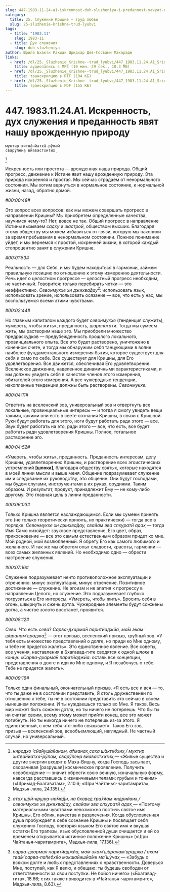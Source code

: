 ```yaml
---
slug: 447-1983-11-24-a1-iskrennost-duh-sluzheniya-i-predannost-yavyat-nashu-vrozhdennuyu-prirodu
category:
  title: 25. Служение Кришне — труд любви
  slug: 25-sluzhenie-krishne-trud-lyubvi
tags:
  - title: "1983.11"
    slug: 1983-11
  - title: Дух служения
    slug: duh-sluzheniya
author: Шрила Бхакти Ракшак Шридхар Дев-Госвами Махарадж
links:
  - href: /dl/25._Sluzhenie_Krishne--trud_lyubvi/447_1983.11.24.A1_SridharMj_Iskrennost_duh_sluzhenija_i_predannost_javjat_nashu_vrozhdennuju_prirodu.mp3
    title: аудиозапись в MP3 (10 мин. 29 сек., 10,3 МБ)
  - href: /dl/25._Sluzhenie_Krishne--trud_lyubvi/447_1983.11.24.A1_SridharMj_Iskrennost_duh_sluzhenija_i_predannost_javjat_nashu_vrozhdennuju_prirodu.rtf
    title: транскрипцию в RTF (104 КБ)
  - href: /dl/25._Sluzhenie_Krishne--trud_lyubvi/447_1983.11.24.A1_SridharMj_Iskrennost_duh_sluzhenija_i_predannost_javjat_nashu_vrozhdennuju_prirodu.pdf
    title: транскрипцию в PDF (155 КБ)
---
```


# 447. 1983.11.24.A1. Искренность, дух служения и преданность явят нашу врожденную природу

    муктир хитва̄нйатха̄-рӯпам̇
    сварӯпен̣а вйавастхитих̣
[^_ftn1]

Искренность или простота — врожденная наша природа. Общий прогресс, движение к Истине явит нашу врожденную природу. Эта природа искренняя и простая. Мы сейчас страдаем от ненормального состояния. Мы хотим вернуться в нормальное состояние, к нормальной жизни, назад, обратно домой.

*#00:00:48#*

Это вопрос всех вопросов: как мы можем совершать прогресс в направлении Кришны? Мы приобретем определенные качества, научимся чему-то? Нет, вовсе не так. Общий прогресс в направление Истины вызываем *садху* и *шастрой*, обществом высших. Благодаря этому обществу мы можем избавиться от грязи, которую мы накопили за время пребывания в ненормальном состоянии. Ложное понимание уйдет, и мы вернемся к простой, искренней жизни, в которой каждый стопроцентно занят в служении Кришне.

*#00:01:53#*

Реальность — для Себя, и мы будем находиться в гармонии, займем правильную позицию по отношению к этому измерению деятельности. Речь идет о целостном прогрессе — целостный прогресс необходим, не частичный. Говорится: только перебирать четки — это неэффективно. *Севонмукхе хи джихва̄дау*[^_ftn2]: использовать язык, использовать зрение, использовать осязание — все, что есть у нас, мы воспользуемся всеми этими чувствами.

*#00:02:44#*

Но главным капиталом каждого будет *севонмукхе* (тенденция служить), «умереть, чтобы жить», преданность, *шаранагати*. Тогда мы сумеем жить, мы растворим наше эго. Мы приобрели множество предрассудков — предубежденность прошлого локального, провинциального опыта. Все это будет растворено, уничтожено в конечном счете, и тогда мы обнаружим себя танцующими в волне наиболее фундаментального измерения бытия, которое существует для себя и само по себе. Все существует для Кришны, для Его удовлетворения. Все движется, обеспечивая Его удовлетворение. Вселенское движение, наделенное динамичными характеристиками, и мы должны увидеть себя в качестве членов этого измерения, обитателей этого измерения. А все чужеродные тенденции, накопленные тенденции должны быть растворены. *Севонмукхе*.

*#00:04:11#*

Ответить на вселенский зов, универсальный зов и отвергнуть все локальные, провинциальные интересы — и тогда я смогу увидеть вещи такими, какими они есть в свете сознания Кришны, в связи с Кришной. Руки будут работать для этого, ноги будут работать ради этого — все. Звук будет работать на это, ради этого — все, что есть, все будет работать ради удовлетворения Кришны. Полное, тотальное растворение эго.

*#00:04:52#*

«Умереть, чтобы жить», преданность. Преданность интересам, делу Кришны, удовлетворению Кришны, и растворение всех эгоистических устремлений **[шлока]**, благодаря обществу святых, которые находятся в моей линии мысли и выше меня. Общение подразумевает служение им и следование их руководству, это общение. Они будут господами, мы будем слугами, инструментами в их руках, орудиями. Таким образом. И результат, продукт, принадлежит Ему — не кому-либо другому. Это главная цель в линии преданности.

*#00:06:03#*

Только Кришна является наслаждающимся. Если мы сумеем принять это (не только теоретически принять, но практически) — тогда все в порядке. *Севонмукхе хи джихва̄дау, свайам эва спхуратй адах̣* — тогда Имя Само низойдет: звуковое представление, Его цвет, образ, прикосновение — все это самым естественным образом придет ко мне. Мой родной, мой возлюбленный. Я обрету Его как самого любимого и желанного. И так же мы обретем опыт сладости, красоты, гармонии — всех самых желанных явлений. Но необходимо одно — обрести настроение служения.

*#00:07:16#*

Служение подразумевает нечто противоположное эксплуатации и отречению: минус эксплуатация, минус отречение. Позитивное достижение — служение. Не эгоизм и не апатия к прогрессу в направлении Целого, но служение. Это подразумевает глубоко погрузиться в Его интересы. «Умереть, чтобы жить». Бросить себя в огонь, швырнуть и сжечь дотла. Чужеродные элементы будут сожжены дотла, а чистое золото восстанет, проявится.

*#00:08:12#*

*Сева*. Что есть *сева*? *Сарва-дхарма̄н паритйаджйа, ма̄м экам̇ ш́аран̣ам̇ враджа*[^_ftn3] — этот призыв, вселенский призыв, трубный зов. «У тебя есть множество представлений о долге, но приди ко Мне одному, и тебе не придется жалеть». Это единственное явление. Все советы, все учения, наставления в Бхагавад-гите сводятся к одной *шлоке* в конце: «*Сарва-дхарма̄н паритйаджйа*: оставь все концепции, представления о долге и иди ко Мне одному, и Я позабочусь о тебе. Тебе не придется жалеть».

*#00:09:16#*

Только один финальный, окончательный призыв. «Я есть все и вся — то, что ты даже не в состоянии представить, Я столь дружественен по отношению к тебе, ты не в состоянии представить это сейчас в своем нынешнем положении. И ты нуждаешься только во Мне. Я таков. Весь мир может быть сожжен дотла, но ты ничего не потеряешь. Что бы ты ни считал своим, всему этому может прийти конец, все это может погибнуть. Но ты никогда ничего не потеряешь из-за этого. Я единственный, с кем тебя что-либо связывает». Таков Его зов, призыв — вселенский зов, всеобъемлющий, наглядный. Не частный случай, но универсальный.



[^_ftn1]: *ниродхо ’сйа̄нуш́айанам, а̄тманах̣ саха ш́актибхих̣ / муктир хитва̄нйатха̄-рӯпам̇, сварӯпен̣а вйавастхитих̣* — «Живые существа и другие энергии входят в Маха-Вишну, когда Господь засыпает, сворачивая [разрушая] космическое проявление. Получить освобождение — значит обрести свою вечную, изначальную форму, навсегда расставшись с изменчивыми телами: грубым и тонким» («Шримад-Бхагаватам», 2.10.6; «Шри Чайтанья-чаритамрита», Мадхья-лила, 24.135).

[^_ftn2]: *атах̣ ш́рӣ-кр̣ш̣н̣а-на̄ма̄ди, на бхавед гра̄хйам индрийаих̣ / севонмукхе хи джихва̄дау, свайам эва спхуратй адах̣* — «Поэтому материальными чувствами невозможно постичь святое имя Кришны, Его облик, качества и развлечения. Когда обусловленная душа пробуждает в себе сознание Кришны и посвящает себя служению Господу, повторяя языком Его святое имя и вкушая остатки Его трапезы, язык обусловленной души очищается и ей со временем открывается истинное положение Кришны» («Шри Чайтанья-чаритамрита», Мадхья-лила, 17.136).

[^_ftn3]: *сарва-дхарма̄н паритйаджйа, ма̄м экам̇ ш́аран̣ам̇ враджа / ахам̇ тва̄м̇ сарва-па̄пебхйо мокшайишйа̄ми ма̄ ш́учах̣* — «Забудь о всяком долге и любых представлениях о нравственности. Доверься Мне, поступай, как Я велю, и обещаю: ты будешь свободен от ответственности за свои поступки. Не бойся ничего» («Бхагавад-гита», 18.66; стих также приводится в «Чайтанья-чаритамрите», Мадхья-лила, 8.63).

